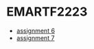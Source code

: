 # EMARTF2223
<ul> 
<li><a href="https://ericamoore16.github.io/constraints/assignment6/index.html">assignment 6</a></li>
<li><a href="https://ericamoore16.github.io/constraints/assignment7/index.html">assignment 7</a></li>
</ul>
